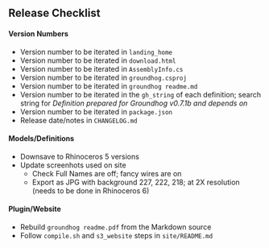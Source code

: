 ## Release Checklist

#### Version Numbers

- Version number to be iterated in `landing_home`
- Version number to be iterated in `download.html`
- Version number to be iterated in `AssemblyInfo.cs`
- Version number to be iterated in `groundhog.csproj`
- Version number to be iterated in `groundhog readme.md`
- Version number to be iterated in the `gh_string` of each definition; search string for *Definition prepared for Groundhog v0.7.1b and depends on*
- Version number to be iterated in `package.json`
- Release date/notes in `CHANGELOG.md`

#### Models/Definitions

- Downsave to Rhinoceros 5 versions
- Update screenhots used on site
    - Check Full Names are off; fancy wires are on
    - Export as JPG with background 227, 222, 218; at 2X resolution (needs to be done in Rhinoceros 6)

#### Plugin/Website

- Rebuild `groundhog readme.pdf` from the Markdown source
- Follow `compile.sh` and `s3_website` steps in `site/README.md`
